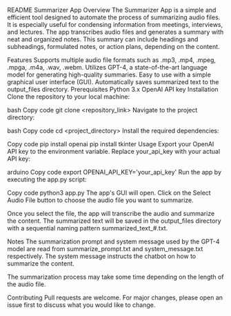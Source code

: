 README
Summarizer App
Overview
The Summarizer App is a simple and efficient tool designed to automate the process of summarizing audio files. It is especially useful for condensing information from meetings, interviews, and lectures. The app transcribes audio files and generates a summary with neat and organized notes. This summary can include headings and subheadings, formulated notes, or action plans, depending on the content.

Features
Supports multiple audio file formats such as .mp3, .mp4, .mpeg, .mpga, .m4a, .wav, .webm.
Utilizes GPT-4, a state-of-the-art language model for generating high-quality summaries.
Easy to use with a simple graphical user interface (GUI).
Automatically saves summarized text to the output_files directory.
Prerequisites
Python 3.x
OpenAI API key
Installation
Clone the repository to your local machine:

bash
Copy code
git clone <repository_link>
Navigate to the project directory:

bash
Copy code
cd <project_directory>
Install the required dependencies:

Copy code
pip install openai
pip install tkinter
Usage
Export your OpenAI API key to the environment variable. Replace your_api_key with your actual API key:

arduino
Copy code
export OPENAI_API_KEY='your_api_key'
Run the app by executing the app.py script:

Copy code
python3 app.py
The app's GUI will open. Click on the Select Audio File button to choose the audio file you want to summarize.

Once you select the file, the app will transcribe the audio and summarize the content. The summarized text will be saved in the output_files directory with a sequential naming pattern summarized_text_#.txt.

Notes
The summarization prompt and system message used by the GPT-4 model are read from summarize_prompt.txt and system_message.txt respectively. The system message instructs the chatbot on how to summarize the content.

The summarization process may take some time depending on the length of the audio file.

Contributing
Pull requests are welcome. For major changes, please open an issue first to discuss what you would like to change.

